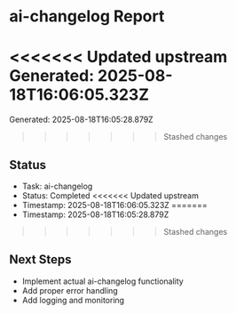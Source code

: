 # ai-changelog Report

<<<<<<< Updated upstream
Generated: 2025-08-18T16:06:05.323Z
=======
Generated: 2025-08-18T16:05:28.879Z
>>>>>>> Stashed changes

## Status
- Task: ai-changelog
- Status: Completed
<<<<<<< Updated upstream
- Timestamp: 2025-08-18T16:06:05.323Z
=======
- Timestamp: 2025-08-18T16:05:28.879Z
>>>>>>> Stashed changes

## Next Steps
- Implement actual ai-changelog functionality
- Add proper error handling
- Add logging and monitoring
